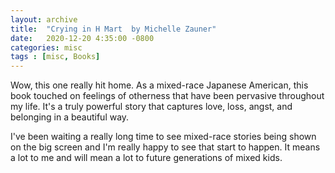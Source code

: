 ```yaml
---
layout: archive
title:  "Crying in H Mart  by Michelle Zauner"
date:   2020-12-20 4:35:00 -0800
categories: misc
tags : [misc, Books]
---
```


Wow, this one really hit home. As a mixed-race Japanese American, this book touched on feelings of otherness that have been pervasive throughout my life. It's a truly powerful story that captures love, loss, angst, and belonging in a beautiful way. 

I've been waiting a really long time to see mixed-race stories being shown on the big screen and I'm really happy to see that start to happen. It means a lot to me and will mean a lot to future generations of mixed kids. 